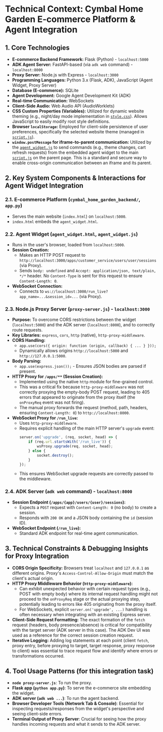 # Technical Context: Cymbal Home Garden E-commerce Platform & Agent Integration

## 1. Core Technologies
*   **E-commerce Backend Framework:** Flask (Python) - `localhost:5000`
*   **ADK Agent Server:** FastAPI-based (via `adk web` command) - `localhost:8000`
*   **Proxy Server:** Node.js with Express - `localhost:3000`
*   **Programming Languages:** Python 3.x (Flask, ADK), JavaScript (Agent Widget, Proxy Server)
*   **Database (E-commerce):** SQLite
*   **Agent Development:** Google Agent Development Kit (ADK)
*   **Real-time Communication:** WebSockets
*   **Client-Side Audio:** Web Audio API (AudioWorklets)
*   **CSS Custom Properties (Variables):** Utilized for dynamic website theming (e.g., night/day mode implementation in [`style.css`](cymbal_home_garden_backend/static/style.css:0)). Allows JavaScript to easily modify root style definitions.
*   **Browser `localStorage`:** Employed for client-side persistence of user preferences, specifically the selected website theme (managed in [`script.js`](cymbal_home_garden_backend/static/script.js:0)).
*   **`window.postMessage` for iframe-to-parent communication:** Utilized by the [`agent_widget.js`](cymbal_home_garden_backend/static/agent_widget.js:0) to send commands (e.g., theme changes, cart refresh requests) from the embedded agent widget to the main [`script.js`](cymbal_home_garden_backend/static/script.js:0) on the parent page. This is a standard and secure way to enable cross-origin communication between an iframe and its parent.

## 2. Key System Components & Interactions for Agent Widget Integration

### 2.1. E-commerce Platform (`cymbal_home_garden_backend/`, `app.py`)
*   Serves the main website (`index.html`) on `localhost:5000`.
*   `index.html` embeds the `agent_widget.html`.

### 2.2. Agent Widget (`agent_widget.html`, `agent_widget.js`)
*   Runs in the user's browser, loaded from `localhost:5000`.
*   **Session Creation:**
    *   Makes an HTTP POST request to `http://localhost:3000/apps/customer_service/users/user/sessions` (via Proxy).
    *   Sends `body: undefined` and `Accept: application/json, text/plain, */*` header. No `Content-Type` is sent for this request to ensure `Content-Length: 0`.
*   **WebSocket Connection:**
    *   Connects to `ws://localhost:3000/run_live?app_name=...&session_id=...` (via Proxy).

### 2.3. Node.js Proxy Server (`proxy-server.js`) - `localhost:3000`
*   **Purpose:** To overcome CORS restrictions between the widget (`localhost:5000`) and the ADK server (`localhost:8000`), and to correctly route requests.
*   **Key Libraries:** `express`, `cors`, `http` (native), `http-proxy-middleware`.
*   **CORS Handling:**
    *   `app.use(cors({ origin: function (origin, callback) { ... } }));`
    *   Dynamically allows origins `http://localhost:5000` and `http://127.0.0.1:5000`.
*   **Body Parsing:**
    *   `app.use(express.json());` - Ensures JSON bodies are parsed if present.
*   **HTTP Proxy for `/apps/**` (Session Creation):**
    *   Implemented using the native `http` module for fine-grained control.
    *   This was a critical fix because `http-proxy-middleware` was not correctly proxying the empty-body POST request, leading to 405 errors that appeared to originate from the proxy itself (the `onProxyReq` event was not firing).
    *   The manual proxy forwards the request (method, path, headers, ensuring `Content-Length: 0`) to `http://localhost:8000`.
*   **WebSocket Proxy for `/run_live`:**
    *   Uses `http-proxy-middleware`.
    *   Requires explicit handling of the main HTTP server's `upgrade` event:
        ```javascript
        server.on('upgrade', (req, socket, head) => {
            if (req.url.startsWith('/run_live')) {
                wsProxy.upgrade(req, socket, head);
            } else {
                socket.destroy();
            }
        });
        ```
    *   This ensures WebSocket upgrade requests are correctly passed to the middleware.

### 2.4. ADK Server (`adk web` command) - `localhost:8000`
*   **Session Endpoint (`/apps/{app}/users/{user}/sessions`):**
    *   Expects a `POST` request with `Content-Length: 0` (no body) to create a session.
    *   Responds with `200 OK` and a JSON body containing the `id` (session ID).
*   **WebSocket Endpoint (`/run_live`):**
    *   Standard ADK endpoint for real-time agent communication.

## 3. Technical Constraints & Debugging Insights for Proxy Integration
*   **CORS Origin Specificity:** Browsers treat `localhost` and `127.0.0.1` as different origins. Proxy's `Access-Control-Allow-Origin` must match the client's actual origin.
*   **HTTP Proxy Middleware Behavior (`http-proxy-middleware`):**
    *   Can exhibit unexpected behavior with certain request types (e.g., POST with empty body) where its internal request handling might not proceed to the `onProxyReq` stage or the actual proxying step, potentially leading to errors like 405 originating from the proxy itself.
    *   For WebSockets, explicit `server.on('upgrade', ...)` handling is often necessary when integrating with an existing Express server.
*   **Client-Side Request Formatting:** The exact formation of the `fetch` request (headers, body presence/absence) is critical for compatibility with the target server (ADK server in this case). The ADK Dev UI was used as a reference for the correct session creation request.
*   **Iterative Logging:** Adding log statements at each point (client `fetch`, proxy entry, before proxying to target, target response, proxy response to client) was essential to trace request flow and identify where errors or transformations occurred.

## 4. Tool Usage Patterns (for this integration task)
*   **`node proxy-server.js`**: To run the proxy.
*   **Flask app (`python app.py`)**: To serve the e-commerce site embedding the widget.
*   **ADK server (`adk web ...`)**: To run the agent backend.
*   **Browser Developer Tools (Network Tab & Console)**: Essential for inspecting requests/responses from the widget's perspective and seeing client-side errors.
*   **Terminal Output of Proxy Server**: Crucial for seeing how the proxy handles incoming requests and what it sends to the ADK server.
